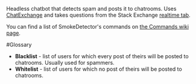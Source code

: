 Headless chatbot that detects spam and posts it to chatrooms. Uses [ChatExchange](https://github.com/Manishearth/ChatExchange) and takes questions from the Stack Exchange [realtime tab](http://stackexchange.com/questions?tab=realtime).

You can find a list of SmokeDetector's commands on [the Commands wiki page](https://github.com/Charcoal-SE/SmokeDetector/wiki/Commands).

#Glossary

- **Blacklist** - list of users for which every post of theirs will be posted to chatrooms. Usually used for spammers.
- **Whitelist** - list of users for which no post of theirs will be posted to chatrooms.